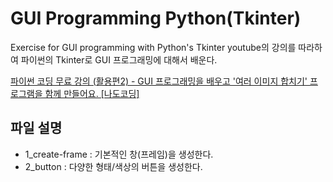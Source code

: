 # GUI Programming Python(Tkinter)

Exercise for GUI programming with Python's Tkinter
youtube의 강의를 따라하여 파이썬의 Tkinter로 GUI 프로그래밍에 대해서 배운다.

[파이썬 코딩 무료 강의 (활용편2) - GUI 프로그래밍을 배우고 '여러 이미지 합치기' 프로그램을 함께 만들어요. [나도코딩]](https://www.youtube.com/watch?v=bKPIcoou9N8)


## 파일 설명
  * 1_create-frame : 기본적인 창(프레임)을 생성한다.
  * 2_button : 다양한 형태/색상의 버튼을 생성한다.
  
